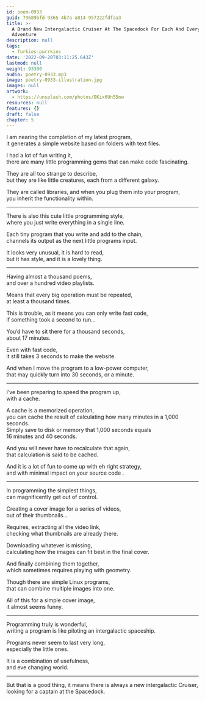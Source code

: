 ```yaml
---
id: poem-0933
guid: 79689bfd-9365-4b7a-a814-957222fdfaa3
title: >-
  A Brand New Intergalactic Cruiser At The Spacedock For Each And Every
  Adventure
description: null
tags:
  - furkies-purrkies
date: '2022-09-20T03:11:25.643Z'
lastmod: null
weight: 93300
audio: poetry-0933.mp3
image: poetry-0933-illustration.jpg
images: null
artwork:
  - https://unsplash.com/photos/DKix6Un55mw
resources: null
features: {}
draft: false
chapter: 5
---
```


I am nearing the completion of my latest program,\
it generates a simple website based on folders with text files.

I had a lot of fun writing it,\
there are many little programming gems that can make code fascinating.

They are all too strange to describe,\
but they are like little creatures, each from a different galaxy.

They are called libraries, and when you plug them into your program,\
you inherit the functionality within.

---

There is also this cute little programming style,\
where you just write everything in a single line.

Each tiny program that you write and add to the chain,\
channels its output as the next little programs input.

It looks very unusual, it is hard to read,\
but it has style, and it is a lovely thing.

---

Having almost a thousand poems,\
and over a hundred video playlists.

Means that every big operation must be repeated,\
at least a thousand times.

This is trouble, as it means you can only write fast code,\
if something took a second to run...

You’d have to sit there for a thousand seconds,\
about 17 minutes.

Even with fast code,\
it still takes 3 seconds to make the website.

And when I move the program to a low-power computer,\
that may quickly turn into 30 seconds, or a minute.

---

I’ve been preparing to speed the program up,\
with a cache.

A cache is a memorized operation,\
you can cache the result of calculating how many minutes in a 1,000 seconds.\
Simply save to disk or memory that 1,000 seconds equals\
16 minutes and 40 seconds.

And you will never have to recalculate that again,\
that calculation is said to be cached.

And it is a lot of fun to come up with eh right strategy,\
and with minimal impact on your source code .

---

In programming the simplest things,\
can magnificently get out of control.

Creating a cover image for a series of videos,\
out of their thumbnails...

Requires, extracting all the video link,\
checking what thumbnails are already there.

Downloading whatever is missing,\
calculating how the images can fit best in the final cover.

And finally combining them together,\
which sometimes requires playing with geometry.

Though there are simple Linux programs,\
that can combine multiple images into one.

All of this for a simple cover image,\
it almost seems funny.

---

Programming truly is wonderful,\
writing a program is like piloting an intergalactic spaceship.

Programs never seem to last very long,\
especially the little ones.

It is a combination of usefulness,\
and eve changing world.

---

But that is a good thing, it means there is always a new intergalactic Cruiser,\
looking for a captain at the Spacedock.
